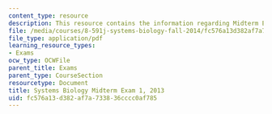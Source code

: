 ```yaml
---
content_type: resource
description: This resource contains the information regarding Midterm Exam 1, 2013.
file: /media/courses/8-591j-systems-biology-fall-2014/fc576a13d382af7a733836cccc0af785_MIT8_591JF14_Exam1_2013.pdf
file_type: application/pdf
learning_resource_types:
- Exams
ocw_type: OCWFile
parent_title: Exams
parent_type: CourseSection
resourcetype: Document
title: Systems Biology Midterm Exam 1, 2013
uid: fc576a13-d382-af7a-7338-36cccc0af785
---
```

